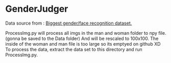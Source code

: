 # GenderJudger

Data source from : [Biggest gender/face recognition dataset.](https://www.kaggle.com/datasets/maciejgronczynski/biggest-genderface-recognition-dataset)

ProcessImg.py will process all imgs in the man and woman folder to npy file. (gonna be saved to the Data folder)
And will be rescaled to 100x100.
The inside of the woman and man file is too large so its emptyed on github XD
To process the data, extract the data set to this directory and run ProcessImg.py.
